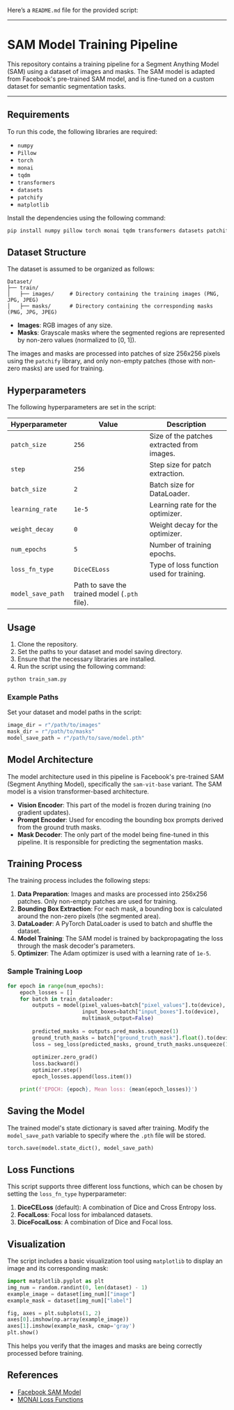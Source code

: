Here’s a `README.md` file for the provided script:

---

# SAM Model Training Pipeline

This repository contains a training pipeline for a Segment Anything Model (SAM) using a dataset of images and masks. The SAM model is adapted from Facebook's pre-trained SAM model, and is fine-tuned on a custom dataset for semantic segmentation tasks.


---

## Requirements

To run this code, the following libraries are required:

- `numpy`
- `Pillow`
- `torch`
- `monai`
- `tqdm`
- `transformers`
- `datasets`
- `patchify`
- `matplotlib`

Install the dependencies using the following command:

```bash
pip install numpy pillow torch monai tqdm transformers datasets patchify matplotlib
```

## Dataset Structure

The dataset is assumed to be organized as follows:

```
Dataset/
├── train/
│   ├── images/     # Directory containing the training images (PNG, JPG, JPEG)
│   ├── masks/      # Directory containing the corresponding masks (PNG, JPG, JPEG)
```

- **Images**: RGB images of any size.
- **Masks**: Grayscale masks where the segmented regions are represented by non-zero values (normalized to [0, 1]).

The images and masks are processed into patches of size 256x256 pixels using the `patchify` library, and only non-empty patches (those with non-zero masks) are used for training.

## Hyperparameters

The following hyperparameters are set in the script:

| Hyperparameter   | Value      | Description                                 |
|------------------|------------|---------------------------------------------|
| `patch_size`     | `256`      | Size of the patches extracted from images.  |
| `step`           | `256`      | Step size for patch extraction.             |
| `batch_size`     | `2`        | Batch size for DataLoader.                  |
| `learning_rate`  | `1e-5`     | Learning rate for the optimizer.            |
| `weight_decay`   | `0`        | Weight decay for the optimizer.             |
| `num_epochs`     | `5`        | Number of training epochs.                  |
| `loss_fn_type`   | `DiceCELoss`| Type of loss function used for training.    |
| `model_save_path`| Path to save the trained model (`.pth` file). |

## Usage

1. Clone the repository.
2. Set the paths to your dataset and model saving directory.
3. Ensure that the necessary libraries are installed.
4. Run the script using the following command:

```bash
python train_sam.py
```

### Example Paths

Set your dataset and model paths in the script:

```python
image_dir = r"/path/to/images"
mask_dir = r"/path/to/masks"
model_save_path = r"/path/to/save/model.pth"
```

## Model Architecture

The model architecture used in this pipeline is Facebook's pre-trained SAM (Segment Anything Model), specifically the `sam-vit-base` variant. The SAM model is a vision transformer-based architecture.

- **Vision Encoder**: This part of the model is frozen during training (no gradient updates).
- **Prompt Encoder**: Used for encoding the bounding box prompts derived from the ground truth masks.
- **Mask Decoder**: The only part of the model being fine-tuned in this pipeline. It is responsible for predicting the segmentation masks.

## Training Process

The training process includes the following steps:

1. **Data Preparation**: Images and masks are processed into 256x256 patches. Only non-empty patches are used for training.
2. **Bounding Box Extraction**: For each mask, a bounding box is calculated around the non-zero pixels (the segmented area).
3. **DataLoader**: A PyTorch DataLoader is used to batch and shuffle the dataset.
4. **Model Training**: The SAM model is trained by backpropagating the loss through the mask decoder's parameters.
5. **Optimizer**: The Adam optimizer is used with a learning rate of `1e-5`.

### Sample Training Loop

```python
for epoch in range(num_epochs):
    epoch_losses = []
    for batch in train_dataloader:
        outputs = model(pixel_values=batch["pixel_values"].to(device),
                        input_boxes=batch["input_boxes"].to(device),
                        multimask_output=False)
        
        predicted_masks = outputs.pred_masks.squeeze(1)
        ground_truth_masks = batch["ground_truth_mask"].float().to(device)
        loss = seg_loss(predicted_masks, ground_truth_masks.unsqueeze(1))
        
        optimizer.zero_grad()
        loss.backward()
        optimizer.step()
        epoch_losses.append(loss.item())

    print(f'EPOCH: {epoch}, Mean loss: {mean(epoch_losses)}')
```

## Saving the Model

The trained model's state dictionary is saved after training. Modify the `model_save_path` variable to specify where the `.pth` file will be stored.

```python
torch.save(model.state_dict(), model_save_path)
```

## Loss Functions

This script supports three different loss functions, which can be chosen by setting the `loss_fn_type` hyperparameter:

1. **DiceCELoss** (default): A combination of Dice and Cross Entropy loss.
2. **FocalLoss**: Focal loss for imbalanced datasets.
3. **DiceFocalLoss**: A combination of Dice and Focal loss.

## Visualization

The script includes a basic visualization tool using `matplotlib` to display an image and its corresponding mask:

```python
import matplotlib.pyplot as plt
img_num = random.randint(0, len(dataset) - 1)
example_image = dataset[img_num]["image"]
example_mask = dataset[img_num]["label"]

fig, axes = plt.subplots(1, 2)
axes[0].imshow(np.array(example_image))
axes[1].imshow(example_mask, cmap='gray')
plt.show()
```

This helps you verify that the images and masks are being correctly processed before training.

## References

- [Facebook SAM Model](https://github.com/facebookresearch/segment-anything)
- [MONAI Loss Functions](https://monai.io)
